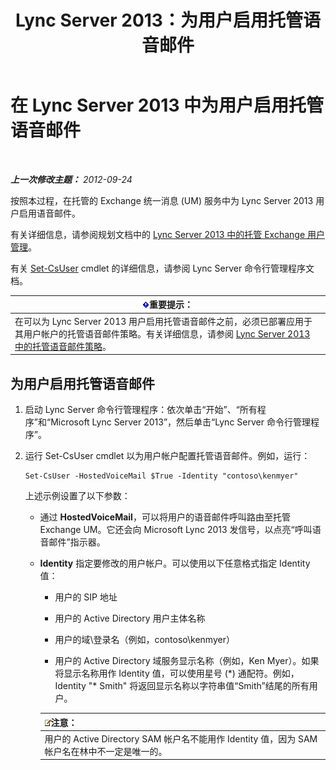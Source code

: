 ﻿---
title: Lync Server 2013：为用户启用托管语音邮件
TOCTitle: 为用户启用托管语音邮件
ms:assetid: fa559f8f-ef99-43a1-b580-9e998b95efb8
ms:mtpsurl: https://technet.microsoft.com/zh-cn/library/Gg413062(v=OCS.15)
ms:contentKeyID: 49314811
ms.date: 05/19/2016
mtps_version: v=OCS.15
ms.translationtype: HT
---

# 在 Lync Server 2013 中为用户启用托管语音邮件

 

_**上一次修改主题：** 2012-09-24_

按照本过程，在托管的 Exchange 统一消息 (UM) 服务中为 Lync Server 2013 用户启用语音邮件。

有关详细信息，请参阅规划文档中的 [Lync Server 2013 中的托管 Exchange 用户管理](lync-server-2013-hosted-exchange-user-management.md)。

有关 [Set-CsUser](set-csuser.md) cmdlet 的详细信息，请参阅 Lync Server 命令行管理程序文档。

<table>
<thead>
<tr class="header">
<th><img src="images/Gg398794.important(OCS.15).gif" title="important" alt="important" />重要提示：</th>
</tr>
</thead>
<tbody>
<tr class="odd">
<td>在可以为 Lync Server 2013 用户启用托管语音邮件之前，必须已部署应用于其用户帐户的托管语音邮件策略。有关详细信息，请参阅 <a href="lync-server-2013-hosted-voice-mail-policies.md">Lync Server 2013 中的托管语音邮件策略</a>。</td>
</tr>
</tbody>
</table>


## 为用户启用托管语音邮件

1.  启动 Lync Server 命令行管理程序：依次单击“开始”、“所有程序”和“Microsoft Lync Server 2013”，然后单击“Lync Server 命令行管理程序”。

2.  运行 Set-CsUser cmdlet 以为用户帐户配置托管语音邮件。例如，运行：
    
        Set-CsUser -HostedVoiceMail $True -Identity "contoso\kenmyer"
    
    上述示例设置了以下参数：
    
      - 通过 **HostedVoiceMail**，可以将用户的语音邮件呼叫路由至托管 Exchange UM。它还会向 Microsoft Lync 2013 发信号，以点亮“呼叫语音邮件”指示器。
    
      - **Identity** 指定要修改的用户帐户。可以使用以下任意格式指定 Identity 值：
        
          - 用户的 SIP 地址
        
          - 用户的 Active Directory 用户主体名称
        
          - 用户的域\\登录名（例如，contoso\\kenmyer）
        
          - 用户的 Active Directory 域服务显示名称（例如，Ken Myer）。如果将显示名称用作 Identity 值，可以使用星号 (\*) 通配符。例如，Identity "\* Smith" 将返回显示名称以字符串值“Smith”结尾的所有用户。
        
        <table>
        <thead>
        <tr class="header">
        <th><img src="images/Dn783119.note(OCS.15).gif" title="note" alt="note" />注意：</th>
        </tr>
        </thead>
        <tbody>
        <tr class="odd">
        <td>用户的 Active Directory SAM 帐户名不能用作 Identity 值，因为 SAM 帐户名在林中不一定是唯一的。</td>
        </tr>
        </tbody>
        </table>

